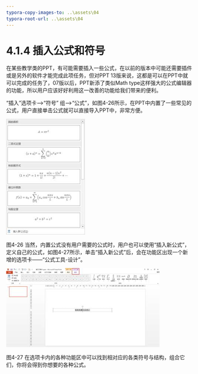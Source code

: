 ```yaml
---
typora-copy-images-to: ..\assets\04
typora-root-url: ..\assets\04
---
```


# 4.1.4  插入公式和符号

在某些教学类的PPT，有可能需要插入一些公式，在以前的版本中可能还需要插件或是另外的软件才能完成此项任务，但对PPT 13版来说，这都是可以在PPT中就可以完成的任务了，07版以后，PPT新添了类似Math type这样强大的公式编辑器的功能，所以用户应该好好利用这一改善的功能给我们带来的便利。

“插入”选项卡——&gt;“符号” 组——&gt;“公式”，如图4-26所示，在PPT中内置了一些常见的公式，用户直接单击公式就可以直接导入PPT中，非常方便。

![img](../../../.gitbook/assets/image026%20%283%29.jpg)

图4-26 当然，内置公式没有用户需要的公式时，用户也可以使用“插入新公式”，定义自己的公式，如图4-27所示，单击“插入新公式”后，会在功能区出现一个新增的选项卡——“公式工具-设计”。

![img](../../../.gitbook/assets/image027%20%288%29.jpg)

图4-27 在选项卡内的各种功能区中可以找到相对应的各类符号与结构，组合它们，你将会得到你想要的各种公式。

